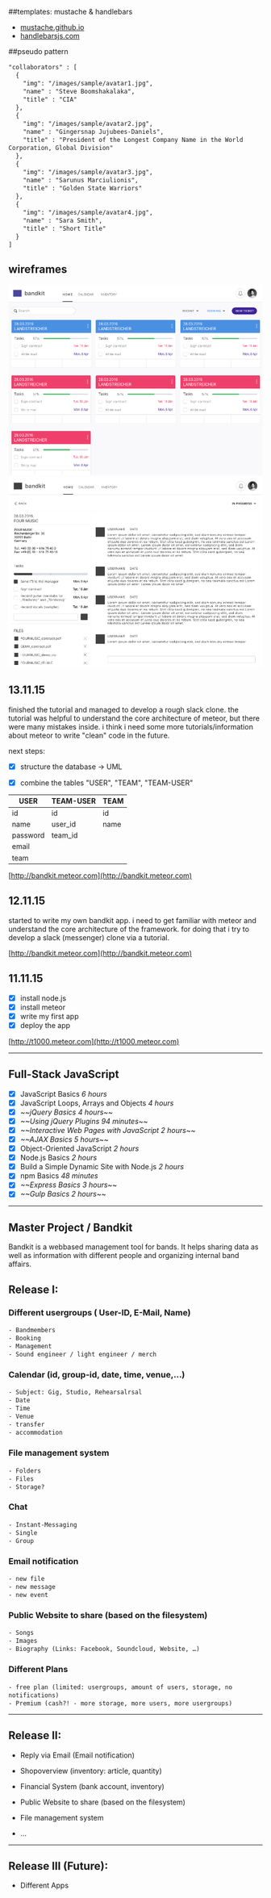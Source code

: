 ##templates: mustache & handlebars

- [mustache.github.io](https://mustache.github.io)
- [handlebarsjs.com](http://handlebarsjs.com)


##pseudo pattern
```
"collaborators" : [
  {
    "img": "/images/sample/avatar1.jpg",
    "name" : "Steve Boomshakalaka",
    "title" : "CIA"
  },
  {
    "img": "/images/sample/avatar2.jpg",
    "name" : "Gingersnap Jujubees-Daniels",
    "title" : "President of the Longest Company Name in the World Corporation, Global Division"
  },
  {
    "img": "/images/sample/avatar3.jpg",
    "name" : "Sarunus Marciulionis",
    "title" : "Golden State Warriors"
  },
  {
    "img": "/images/sample/avatar4.jpg",
    "name" : "Sara Smith",
    "title" : "Short Title"
  }
]
```

## wireframes
![image](https://github.com/mathiaslam/Bandkit/blob/master/design/wireframes_clickdummy/Ticket%20Overview.png)
![image](https://github.com/mathiaslam/Bandkit/blob/master/design/wireframes_clickdummy/Ticket_INPUT_CHECK_20.png)




## 13.11.15
finished the tutorial and managed to develop a rough slack clone.
the tutorial was helpful to understand the core architecture of meteor, but there were many mistakes inside.
i think i need some more tutorials/information about meteor to write "clean" code in the future.

next steps:

- [x] structure the database -> UML
- [x] combine the tables "USER", "TEAM", "TEAM-USER"


| USER     | TEAM-USER | TEAM |
|----------|-----------|------|
| id       | id        | id   |
| name     | user_id   | name |
| password | team_id   |      |
| email    |           |      |
| team     |           |      |

[http://bandkit.meteor.com](http://bandkit.meteor.com)

## 12.11.15

started to write my own bandkit app.
i need to get familiar with meteor and understand the core architecture of the framework.
for doing that i try to develop a slack (messenger) clone via a tutorial.

[http://bandkit.meteor.com](http://bandkit.meteor.com)

## 11.11.15

- [x] install node.js 
- [x] install meteor
- [x] write my first app
- [x] deploy the app

[http://t1000.meteor.com](http://t1000.meteor.com)

- - - 

## Full-Stack JavaScript

- [x] JavaScript Basics *6 hours*
- [x] JavaScript Loops, Arrays and Objects *4 hours*
- [x] *~~jQuery Basics 4 hours*~~
- [x] *~~Using jQuery Plugins 94 minutes*~~
- [x] *~~Interactive Web Pages with JavaScript 2 hours*~~
- [x] *~~AJAX Basics 5 hours*~~
- [x] Object-Oriented JavaScript *2 hours*
- [x] Node.js Basics *2 hours*
- [x] Build a Simple Dynamic Site with Node.js *2 hours*
- [x] npm Basics *48 minutes*
- [x] *~~Express Basics 3 hours*~~
- [x] *~~Gulp Basics 2 hours*~~
 
- - -

## Master Project / Bandkit

Bandkit is a webbased management tool for bands.
It helps sharing data as well as information with different people and organizing internal band affairs.

## Release I:

### Different usergroups ( User-ID, E-Mail, Name)
	- Bandmembers 	
	- Booking
	- Management
	- Sound engineer / light engineer / merch

### Calendar (id, group-id, date, time, venue,…)
	- Subject: Gig, Studio, Rehearsalrsal  
	- Date
	- Time
	- Venue
	- transfer
	- accommodation

### File management system 
	- Folders
	- Files
	- Storage?

### Chat
	- Instant-Messaging
	- Single
	- Group

### Email notification
	- new file
	- new message
	- new event

### Public Website to share (based on the filesystem)
	- Songs
	- Images
	- Biography (Links: Facebook, Soundcloud, Website, …)

### Different Plans
	- free plan (limited: usergroups, amount of users, storage, no notifications)
	- Premium (cash?! - more storage, more users, more usergroups)

- - - 

## Release II:


- Reply via Email (Email notification)
- Shopoverview (inventory: article, quantity)
- Financial System (bank account, inventory)
- Public Website to share (based on the filesystem)
- File management system 

- …

- - -

## Release III (Future):

- Different Apps 